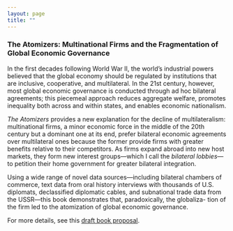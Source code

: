 ```yaml
---
layout: page
title: ""
---
```


### The Atomizers: Multinational Firms and the Fragmentation of Global Economic Governance

In the first decades following World War II, the world’s industrial powers believed that the global
economy should be regulated by institutions that are inclusive, cooperative, and multilateral. In
the 21st century, however, most global economic governance is conducted through ad hoc bilateral
agreements; this piecemeal approach reduces aggregate welfare, promotes inequality both across
and within states, and enables economic nationalism.

_The Atomizers_ provides a new explanation for the decline of multilateralism: multinational firms,
a minor economic force in the middle of the 20th century but a dominant one at its end, prefer
bilateral economic agreements over multilateral ones because the former provide firms with greater
benefits relative to their competitors. As firms expand abroad into new host markets, they form new
interest groups—which I call the _bilateral lobbies_—to petition their home government for greater
bilateral integration.

Using a wide range of novel data sources—including bilateral chambers of commerce, text data
from oral history interviews with thousands of U.S. diplomats, declassified diplomatic cables, and
subnational trade data from the USSR—this book demonstrates that, paradoxically, the globaliza-
tion of the firm led to the atomization of global economic governance.

For more details, see this [draft book proposal](assets/atomizers_proposal.pdf).
